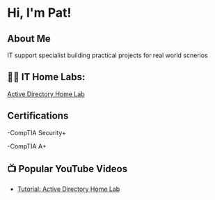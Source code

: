 <h1>Hi, I'm Pat! 
<h2> About Me</h2>
IT support specialist building practical projects for real world scnerios
  
  <h2>👨‍💻 IT Home Labs:</h2>

[Active Directory Home Lab](https://github.com/connorpj-tech/Active-Directory-Server)

<h2> Certifications</h2>
-CompTIA Security+
  
-CompTIA A+

<h2>📺 Popular YouTube Videos</h2>

- [Tutorial: Active Directory Home Lab](https://www.youtube.com/watch?v=a83ASGn_V_s)


